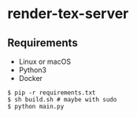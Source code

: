 # render-tex-server

## Requirements
- Linux or macOS
- Python3
- Docker

```
$ pip -r requirements.txt
$ sh build.sh # maybe with sudo
$ python main.py
```
